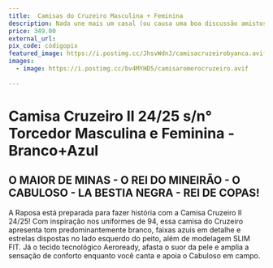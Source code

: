```yaml
---
title:  Camisas do Cruzeiro Masculina + Feminina
description: Nada une mais um casal (ou causa uma boa discussão amistosa) do que torcer juntos pelo mesmo time! Com esse kit de camisas do Cruzeiro, estaremos prontos para assistir aos jogos em grande estilo, lado a lado, vestindo as cores do nosso time do coração. E olha, qualquer vitória do Cruzeiro vai ter um gostinho ainda mais especial sabendo que foi com a sua ajuda que estamos uniformizados. Quem sabe até você se junta a nós para torcer, ou pelo menos nos ver gritar e pular como duas crianças na sala!
price: 349.00
external_url: 
pix_code: códigopix
featured_image: https://i.postimg.cc/JhsvWdnJ/camisacruzeirobyanca.avif
images:
  - image: https://i.postimg.cc/bv4MYHD5/camisaromerocruzeiro.avif
  
---
```

# Camisa Cruzeiro II 24/25 s/n° Torcedor Masculina e Feminina - Branco+Azul


## O MAIOR DE MINAS - O REI DO MINEIRÃO - O CABULOSO - LA BESTIA NEGRA - REI DE COPAS!

A Raposa está preparada para fazer história com a Camisa Cruzeiro II 24/25! Com inspiração nos uniformes de 94, essa camisa do Cruzeiro apresenta tom predominantemente branco, faixas azuis em detalhe e estrelas dispostas no lado esquerdo do peito, além de modelagem SLIM FIT. Já o tecido tecnológico Aeroready, afasta o suor da pele e amplia a sensação de conforto enquanto você canta e apoia o Cabuloso em campo.